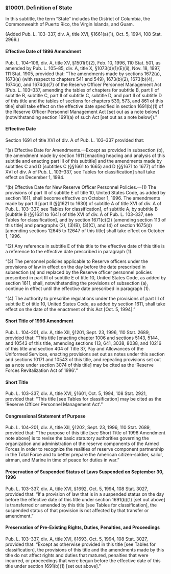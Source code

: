 ### §10001. Definition of State ###

In this subtitle, the term “State” includes the District of Columbia, the Commonwealth of Puerto Rico, the Virgin Islands, and Guam.

(Added Pub. L. 103–337, div. A, title XVI, §1661(a)(1), Oct. 5, 1994, 108 Stat. 2969.)

#### Effective Date of 1996 Amendment ####

Pub. L. 104–106, div. A, title XV, §1501(f)(2), Feb. 10, 1996, 110 Stat. 501, as amended by Pub. L. 105–85, div. A, title X, §1073(d)(1)(E)(ii), Nov. 18, 1997, 111 Stat. 1905, provided that: “The amendments made by sections 1672(a), 1673(a) (with respect to chapters 541 and 549), 1673(b)(2), 1673(b)(4), 1674(a), and 1674(b)(7) of the Reserve Officer Personnel Management Act [Pub. L. 103–337, amending the tables of chapters for subtitle B, part II of subtitle B, subtitle C, part II of subtitle C, subtitle D, and part II of subtitle D of this title and the tables of sections for chapters 539, 573, and 861 of this title] shall take effect on the effective date specified in section 1691(b)(1) of the Reserve Officer Personnel Management Act [set out as a note below] (notwithstanding section 1691(a) of such Act [set out as a note below]).”

#### Effective Date ####

Section 1691 of title XVI of div. A of Pub. L. 103–337 provided that:

“(a) Effective Date for Amendments.—Except as provided in subsection (b), the amendment made by section 1611 [enacting heading and analysis of this subtitle and enacting part III of this subtitle] and the amendments made by subtitles C and D [subtitles C (§§1661 to 1665) and D (§§1671 to 1677) of title XVI of div. A of Pub. L. 103–337, see Tables for classification] shall take effect on December 1, 1994.

“(b) Effective Date for New Reserve Officer Personnel Policies.—(1) The provisions of part III of subtitle E of title 10, United States Code, as added by section 1611, shall become effective on October 1, 1996. The amendments made by part II [part II (§§1621 to 1630) of subtitle A of title XVI of div. A of Pub. L. 103–337, see Tables for classification], of subtitle A, by subtitle B [subtitle B (§§1631 to 1641) of title XVI of div. A of Pub. L. 103–337, see Tables for classification], and by section 1671(c)(2) [amending section 113 of this title] and paragraphs (2), (3)(B), (3)(C), and (4) of section 1675(d) [amending sections 12645 to 12647 of this title] shall take effect on October 1, 1996.

“(2) Any reference in subtitle E of this title to the effective date of this title is a reference to the effective date prescribed in paragraph (1).

“(3) The personnel policies applicable to Reserve officers under the provisions of law in effect on the day before the date prescribed in subsection (a) and replaced by the Reserve officer personnel policies prescribed in part III of subtitle E of title 10, United States Code, as added by section 1611, shall, notwithstanding the provisions of subsection (a), continue in effect until the effective date prescribed in paragraph (1).

“(4) The authority to prescribe regulations under the provisions of part III of subtitle E of title 10, United States Code, as added by section 1611, shall take effect on the date of the enactment of this Act [Oct. 5, 1994].”

#### Short Title of 1996 Amendment ####

Pub. L. 104–201, div. A, title XII, §1201, Sept. 23, 1996, 110 Stat. 2689, provided that: “This title [enacting chapter 1006 and sections 5143, 5144, and 10543 of this title, amending sections 113, 641, 3038, 8038, and 10216 of this title and section 404 of Title 37, Pay and Allowances of the Uniformed Services, enacting provisions set out as notes under this section and sections 10171 and 10543 of this title, and repealing provisions set out as a note under section 3074 of this title] may be cited as the ‘Reserve Forces Revitalization Act of 1996’.”

#### Short Title ####

Pub. L. 103–337, div. A, title XVI, §1601, Oct. 5, 1994, 108 Stat. 2921, provided that: “This title [see Tables for classification] may be cited as the ‘Reserve Officer Personnel Management Act’.”

#### Congressional Statement of Purpose ####

Pub. L. 104–201, div. A, title XII, §1202, Sept. 23, 1996, 110 Stat. 2689, provided that: “The purpose of this title [see Short Title of 1996 Amendment note above] is to revise the basic statutory authorities governing the organization and administration of the reserve components of the Armed Forces in order to recognize the realities of reserve component partnership in the Total Force and to better prepare the American citizen-soldier, sailor, airman, and Marine in time of peace for duties in war.”

#### Preservation of Suspended Status of Laws Suspended on September 30, 1996 ####

Pub. L. 103–337, div. A, title XVI, §1692, Oct. 5, 1994, 108 Stat. 3027, provided that: “If a provision of law that is in a suspended status on the day before the effective date of this title under section 1691(b)(1) [set out above] is transferred or amended by this title [see Tables for classification], the suspended status of that provision is not affected by that transfer or amendment.”

#### Preservation of Pre-Existing Rights, Duties, Penalties, and Proceedings ####

Pub. L. 103–337, div. A, title XVI, §1693, Oct. 5, 1994, 108 Stat. 3027, provided that: “Except as otherwise provided in this title [see Tables for classification], the provisions of this title and the amendments made by this title do not affect rights and duties that matured, penalties that were incurred, or proceedings that were begun before the effective date of this title under section 1691(b)(1) [set out above].”